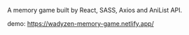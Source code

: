 A memory game built by React, SASS, Axios and AniList API. 

demo: https://wadyzen-memory-game.netlify.app/
